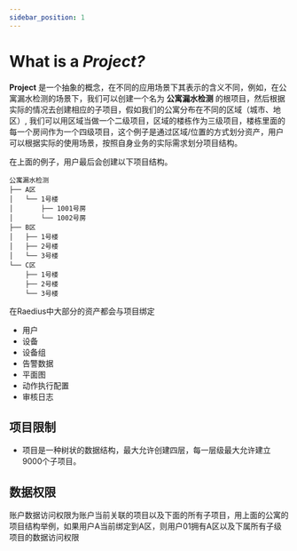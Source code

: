 ```yaml
---
sidebar_position: 1
---
```


# What is a *Project?*

**Project** 是一个抽象的概念，在不同的应用场景下其表示的含义不同，例如，在公寓漏水检测的场景下，我们可以创建一个名为 **公寓漏水检测** 的根项目，然后根据实际的情况去创建相应的子项目，假如我们的公寓分布在不同的区域（城市、地区）, 我们可以用区域当做一个二级项目，区域的楼栋作为三级项目，楼栋里面的每一个房间作为一个四级项目，这个例子是通过区域/位置的方式划分资产，用户可以根据实际的使用场景，按照自身业务的实际需求划分项目结构。

在上面的例子，用户最后会创建以下项目结构。

```text
公寓漏水检测
├── A区
│   └── 1号楼
│       ├── 1001号房
│       └── 1002号房
├── B区
│   ├── 1号楼
│   ├── 2号楼
│   └── 3号楼
└── C区
    ├── 1号楼
    ├── 2号楼
    └── 3号楼
```

在Raedius中大部分的资产都会与项目绑定

+ 用户  
+ 设备  
+ 设备组
+ 告警数据  
+ 平面图
+ 动作执行配置
+ 审核日志

## 项目限制

+ 项目是一种树状的数据结构，最大允许创建四层，每一层级最大允许建立9000个子项目。

## 数据权限

账户数据访问权限为账户当前关联的项目以及下面的所有子项目，用上面的公寓的项目结构举例，如果用户A当前绑定到A区，则用户01拥有A区以及下属所有子级项目的数据访问权限
